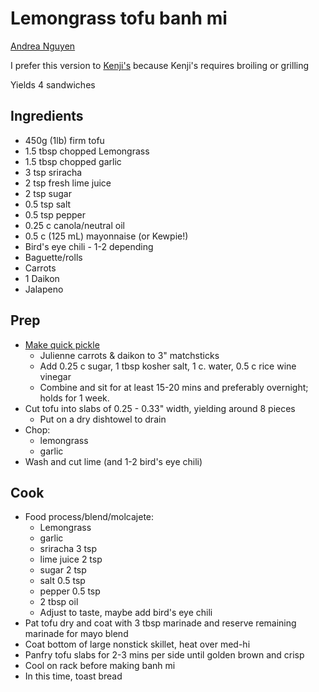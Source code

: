 # Lemongrass tofu banh mi

[Andrea Nguyen](https://www.vietworldkitchen.com/blog/2015/03/lemongrass-tofu-banh-mi-recipe.html)

I prefer this version to [Kenji's](https://www.seriouseats.com/recipes/2015/02/grilled-lemongrass-coriander-marinated-tofu-vietnamese-sandwich-vegan-recipe.html) because Kenji's requires broiling or grilling

Yields 4 sandwiches

## Ingredients

* 450g (1lb) firm tofu
* 1.5 tbsp chopped Lemongrass
* 1.5 tbsp chopped garlic
* 3 tsp sriracha
* 2 tsp fresh lime juice
* 2 tsp sugar
* 0.5 tsp salt
* 0.5 tsp pepper
* 0.25 c canola/neutral oil
* 0.5 c (125 mL) mayonnaise (or Kewpie!)
* Bird's eye chili - 1-2 depending
* Baguette/rolls
* Carrots
* 1 Daikon
* Jalapeno

## Prep

* [Make quick pickle](https://www.seriouseats.com/recipes/2013/02/pickled-daikon-and-carrot-do-chua.html)
    + Julienne carrots & daikon to 3" matchsticks
    + Add 0.25 c sugar, 1 tbsp kosher salt, 1 c. water, 0.5 c rice wine vinegar
    + Combine and sit for at least 15-20 mins and preferably overnight; holds for 1 week.
* Cut tofu into slabs of 0.25 - 0.33" width, yielding around 8 pieces
    + Put on a dry dishtowel to drain
* Chop:
    + lemongrass
    + garlic
* Wash and cut lime (and 1-2 bird's eye chili)

## Cook

* Food process/blend/molcajete:
    + Lemongrass
    + garlic
    + sriracha 3 tsp
    + lime juice 2 tsp
    + sugar 2 tsp
    + salt 0.5 tsp
    + pepper 0.5 tsp
    + 2 tbsp oil
    + Adjust to taste, maybe add bird's eye chili
* Pat tofu dry and coat with 3 tbsp marinade and reserve remaining marinade for mayo blend
* Coat bottom of large nonstick skillet, heat over med-hi
* Panfry tofu slabs for 2-3 mins per side until golden brown and crisp
* Cool on rack before making banh mi
* In this time, toast bread
